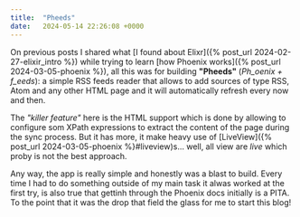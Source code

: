 ```yaml
---
title:  "Pheeds"
date:   2024-05-14 22:26:08 +0000
---
```


On previous posts I shared what [I found about Elixr]({% post_url 2024-02-27-elixir_intro %}) while trying to learn [how Phoenix works]({% post_url 2024-03-05-phoenix %}), all this was for building **"Pheeds"** (_Ph_oenix + f_eeds_): a simple RSS feeds reader that allows to add sources of type RSS, Atom and any other HTML page and it will automatically refresh every now and then.

The _"killer feature"_ here is the HTML support which is done by allowing to configure som XPath expressions to extract the content of the page during the sync process. But it has more, it make heavy use of [LiveView]({% post_url 2024-03-05-phoenix %}#liveview)s... well, all view are _live_ which proby is not the best approach.

Any way, the app is really simple and honestly was a blast to build. Every time I had to do something outside of my main task it alwas worked at the first try, is also true that gettinh through the Phoenix docs initially is a PITA. To the point that it was the drop that field the glass for me to start this blog!